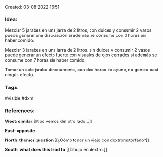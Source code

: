 
Created: 03-08-2022 16:51

### <span class="pink"> **Idea:** </span>
Mezclar 5 jarabes en una jarra de 2 litros, con dulces y consumir 2 vasos puede generar una disociación si además se consume con 6 horas sin haber comido. 

Mezclar 3 jarabes en una jarra de 2 litros, sin dulces y consumir 2 vasos puede generar un efecto fuerte con visuales de ojos cerrados si además se consume con 7 horas sin haber comido.

Tomar un solo jarabe directamente, con dos horas de ayuno, no genera casi ningún efecto.


### <span class="orange"> **Tags:**</span>
<span class="tag"> #visible</span> <span class="tag"> #dxm</span> 

### <span class="green"> **References:**</span>


<span class="blue"> **West: similar** </span>
[[Nos vemos del otro lado...]]

<span class="blue"> **East: opposite** </span>

<span class="blue"> **North: theme/ question** </span>
[[¿Cómo tener un viaje con dextrometorfano?]]

<span class="blue"> **South: what does this lead to** </span>
[[Dibujo en dextro.]]